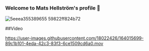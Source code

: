 ### Welcome to Mats Hellström's profile 👋
![5eeea355389655 59822ff824b72](https://user-images.githubusercontent.com/18022426/164016751-641a5688-2acd-4382-8e60-38299c739788.gif)

##Video



https://user-images.githubusercontent.com/18022426/164015699-89c1b101-4eda-42c3-83f3-6ce1509cd6a0.mov



<!--

![TypeOn](https://user-images.githubusercontent.com/18022426/163988754-1b9da7f3-4333-42d4-ae5e-022189db7195.svg)


https://user-images.githubusercontent.com/18022426/164010390-e89381c0-3b73-40df-aa6d-c90249f57e74.mov


https://user-images.githubusercontent.com/18022426/164011322-1462bcba-6698-4a36-bf7b-977039ff9076.mp4










**mahe54/mahe54** is a ✨ _special_ ✨ repository because its `README.md` (this file) appears on your GitHub profile.

Here are some ideas to get you started:

- 🔭 I’m currently working on ...
- 🌱 I’m currently learning ...
- 👯 I’m looking to collaborate on ...
- 🤔 I’m looking for help with ...
- 💬 Ask me about ...
- 📫 How to reach me: ...
- 😄 Pronouns: ...
- ⚡ Fun fact: ...
-->

